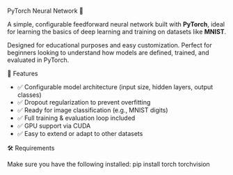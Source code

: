 PyTorch Neural Network 🧠

A simple, configurable feedforward neural network built with **PyTorch**, ideal for learning the basics of deep learning and training on datasets like **MNIST**.

Designed for educational purposes and easy customization. Perfect for beginners looking to understand how models are defined, trained, and evaluated in PyTorch.

📌 Features

- ✅ Configurable model architecture (input size, hidden layers, output classes)
- ✅ Dropout regularization to prevent overfitting
- ✅ Ready for image classification (e.g., MNIST digits)
- ✅ Full training & evaluation loop included
- ✅ GPU support via CUDA
- ✅ Easy to extend or adapt to other datasets

🛠 Requirements

Make sure you have the following installed:
pip install torch torchvision
